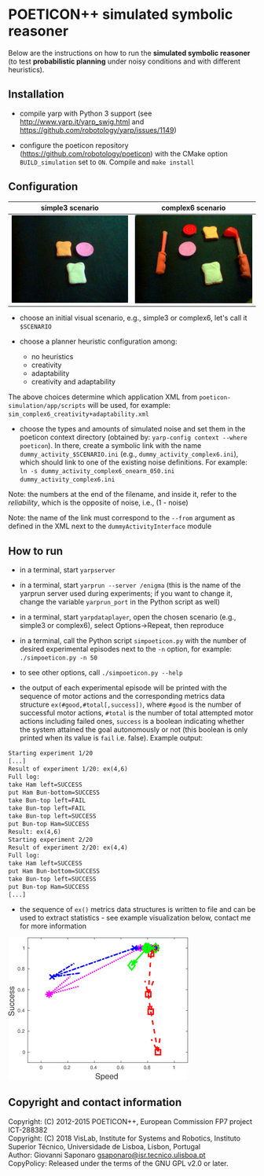 POETICON++ simulated symbolic reasoner
======================================

Below are the instructions on how to run the **simulated symbolic reasoner** (to test **probabilistic planning** under noisy conditions and with different heuristics).

## Installation

* compile yarp with Python 3 support (see http://www.yarp.it/yarp_swig.html and https://github.com/robotology/yarp/issues/1149)

* configure the poeticon repository (https://github.com/robotology/poeticon) with the CMake option `BUILD_simulation` set to `ON`. Compile and `make install`

## Configuration



simple3 scenario           |  complex6 scenario
:-------------------------:|:-------------------------:
![](misc/simple3.png)  |  ![](misc/complex6.png)

* choose an initial visual scenario, e.g., simple3 or complex6, let's call it `$SCENARIO`

* choose a planner heuristic configuration among:
  - no heuristics
  - creativity
  - adaptability
  - creativity and adaptability

The above choices determine which application XML from `poeticon-simulation/app/scripts`
will be used, for example:
`sim_complex6_creativity+adaptability.xml`

* choose the types and amounts of simulated noise and set them in the poeticon
context directory (obtained by: `yarp-config context --where poeticon`). In there,
create a symbolic link with the name `dummy_activity_$SCENARIO.ini` (e.g.,
`dummy_activity_complex6.ini`), which should link to one of the existing noise
definitions. For example:
  `ln -s dummy_activity_complex6_onearm_050.ini dummy_activity_complex6.ini`

Note: the numbers at the end of the filename, and inside it, refer to the
_reliability_, which is the opposite of noise, i.e., (1 - noise)

Note: the name of the link must correspond to the `--from` argument as defined in the XML next to the `dummyActivityInterface` module

## How to run

* in a terminal, start `yarpserver`

* in a terminal, start `yarprun --server /enigma` (this is the name of the yarprun server used during experiments; if you want to change it, change the variable `yarprun_port` in the Python script as well)

* in a terminal, start `yarpdataplayer`, open the chosen scenario (e.g., simple3
or complex6), select Options->Repeat, then reproduce

* in a terminal, call the Python script `simpoeticon.py` with the number of
desired experimental episodes next to the `-n` option, for example:
`./simpoeticon.py -n 50`

* to see other options, call `./simpoeticon.py --help`

* the output of each experimental episode will be printed with the sequence of motor actions and the corresponding metrics data structure `ex(#good,#total[,success])`, where `#good` is the number of successful motor actions, `#total` is the number of total attempted motor actions including failed ones, `success` is a boolean indicating whether the system attained the goal autonomously or not (this boolean is only printed when its value is `fail` i.e. false). Example output:
```
Starting experiment 1/20
[...]
Result of experiment 1/20: ex(4,6)
Full log:
take Ham left=SUCCESS
put Ham Bun-bottom=SUCCESS
take Bun-top left=FAIL
take Bun-top left=FAIL
take Bun-top left=SUCCESS
put Bun-top Ham=SUCCESS
Result: ex(4,6)
Starting experiment 2/20
Result of experiment 2/20: ex(4,4)
Full log:
take Ham left=SUCCESS
put Ham Bun-bottom=SUCCESS
take Bun-top left=SUCCESS
put Bun-top Ham=SUCCESS
[...]
```

* the sequence of `ex()` metrics data structures is written to file and can be used to extract statistics - see example visualization below, contact me for more information

![](misc/complex6_onearm_speed_vs_success.png)


## Copyright and contact information

Copyright: (C) 2012-2015 POETICON++, European Commission FP7 project ICT-288382  
Copyright: (C) 2018 VisLab, Institute for Systems and Robotics, Instituto Superior Técnico, Universidade de Lisboa, Lisbon, Portugal  
Author: Giovanni Saponaro <gsaponaro@isr.tecnico.ulisboa.pt>  
CopyPolicy: Released under the terms of the GNU GPL v2.0 or later.  
